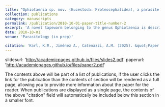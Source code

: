 ```yaml
---
title: "Ophiotaenia sp. nov. (Eucestoda: Proteocephalidea), a parasite of Telmatobius marmoratus (Anura: Telmatobiidae) in Eastern Peru"
collection: publications
category: manuscripts
permalink: /publication/2010-10-01-paper-title-number-2
excerpt: 'A novel tapeworm belonging to the genus Ophiotaenia is described from the small intestine of the Andean aquatic frog Telmatobius marmoratus Duméril and Bibron, 1841 (Anura: Telmatobiidae).'
date: 2010-10-01
venue: 'Parasitology (in prep)'

citation: 'Karl, K.M., Jiménez A., Catenazzi, A.M. (2025). &quot;Paper Title Number 2.&quot; <i>Journal 1</i>. 1(2).'
---
```

slidesurl: 'http://academicpages.github.io/files/slides2.pdf'
paperurl: 'http://academicpages.github.io/files/paper2.pdf'

The contents above will be part of a list of publications, if the user clicks the link for the publication than the contents of section will be rendered as a full page, allowing you to provide more information about the paper for the reader. When publications are displayed as a single page, the contents of the above "citation" field will automatically be included below this section in a smaller font.
